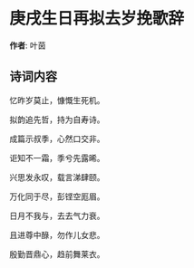 # 庚戌生日再拟去岁挽歌辞

**作者**: 叶茵

## 诗词内容

忆昨岁莫止，慷慨生死机。

拟韵追先哲，持为自寿诗。

成篇示叔季，心然口交非。

讵知不一霜，季兮先露晞。

兴思发永叹，载言涕肆颐。

万化同于尽，彭铿空厖眉。

日月不我与，去去气力衰。

且进尊中醁，勿作儿女悲。

殷勤晋鼎心，趋前舞莱衣。


